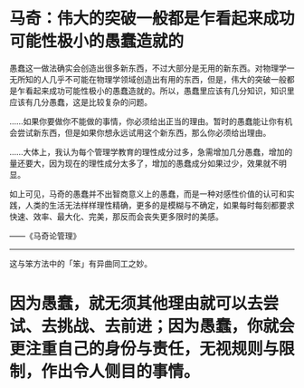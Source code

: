 # 马奇：伟大的突破一般都是乍看起来成功可能性极小的愚蠢造就的


愚蠢这一做法确实会创造出很多新东西，不过大部分是无用的新东西。对物理学一无所知的人几乎不可能在物理学领域创造出有用的东西，但是，伟大的突破一般都是乍看起来成功可能性极小的愚蠢造就的。所以，愚蠢里应该有几分知识，知识里应该有几分愚蠢，这是比较复杂的问题。

……如果你要做你不能做的事情，你必须给出正当的理由。暂时的愚蠢能让你有机会尝试新东西，但是如果你想永远试用这个新东西，那么你必须给出理由。

……大体上，我认为每个管理学教育的理性成分过多，急需增加几分愚蠢，增加的量还要大，因为现在的理性成分太多了，增加的愚蠢成分如果过少，效果就不明显。

如上可见，马奇的愚蠢并不出智商意义上的愚蠢，而是一种对感性价值的认可和实践，人类的生活无法样样理性精确，更多的是模糊与不确定，如果每时每刻都要求快速、效率、最大化、完美，那反而会丧失更多限时的美感。


——《马奇论管理》



----



这与笨方法中的「笨」有异曲同工之妙。

因为愚蠢，就无须其他理由就可以去尝试、去挑战、去前进；因为愚蠢，你就会更注重自己的身份与责任，无视规则与限制，作出令人侧目的事情。
=
